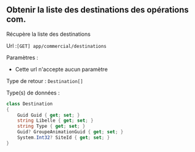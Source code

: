 ## <span id='listedestinations'>Obtenir la liste des destinations des opérations com.</span>

Récupère la liste des destinations

Url :`[GET] app/commercial/destinations`

Paramètres : 

- Cette url n'accepte aucun paramètre

Type de retour : `Destination[]`

Type(s) de données :

```csharp
class Destination
{
	Guid Guid { get; set; }
	string Libelle { get; set; }
	string Type { get; set; }
	Guid? GroupeAnimationGuid { get; set; }
	System.Int32? SiteId { get; set; }
}

```
